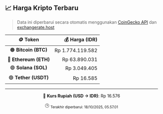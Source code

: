 

<!-- HARGA_KRIPTO -->
## 📈 Harga Kripto Terbaru

> Data ini diperbarui secara otomatis menggunakan [CoinGecko API](https://www.coingecko.com/) dan [exchangerate.host](https://exchangerate.host/)

<div align="center">

| 🪙 Token | 💰 Harga (IDR) |
|:------:|---------------:|
| 🟠 **Bitcoin (BTC)**   | Rp 1.774.119.582 |
| 🔵 **Ethereum (ETH)**  | Rp 63.890.031 |
| 🟣 **Solana (SOL)**    | Rp 3.049.405 |
| 🟢 **Tether (USDT)**   | Rp 16.585 |

---

💱 **Kurs Rupiah (USD → IDR)**: Rp 16.576

🕒 <sub>Terakhir diperbarui: 18/10/2025, 05.57.01</sub>

</div>
<!-- /HARGA_KRIPTO -->